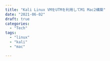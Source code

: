 ```yaml
---
title: "Kali Linux VMをUTMを利用してM1 Mac2構築"
date: "2021-06-02"
draft: true
categories:
  - "Tech"
tags:
  - "linux"
  - "kali"
  - "mac"

---
```

